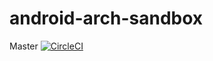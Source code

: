 # android-arch-sandbox

Master 
[![CircleCI](https://circleci.com/gh/00-00-00/android-arch-sandbox/tree/master.svg?style=svg)](https://circleci.com/gh/00-00-00/android-arch-sandbox/tree/master)
